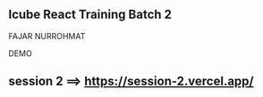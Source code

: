 ## Icube React Training Batch 2
FAJAR NURROHMAT

DEMO
## session 2 ==> https://session-2.vercel.app/
